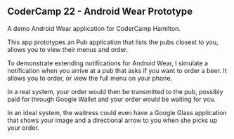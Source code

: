 ## CoderCamp 22 - Android Wear Prototype ##

A demo Android Wear application for CoderCamp Hamilton.

This app prototypes an Pub application that lists the 
pubs closest to you, allows you to view their menus and order. 

To demonstrate extending notifications for Android Wear, I 
simulate a notification when you arrive at a pub that asks 
if you want to order a beer. It allows you to order, or view the full menu on your phone.

In a real system, your order would then be transmitted to the pub, possibly paid for through Google Wallet and your order would be waiting for you.

In an ideal system, the waitress could even have a Google Glass application that shows your image and a directional arrow to you when she picks up your order.
